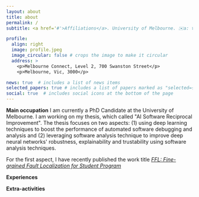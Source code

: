 ```yaml
---
layout: about
title: about
permalink: /
subtitle: <a href='#'>Affiliations</a>. University of Melbourne. ✉️a: thanhdatn@student.unimelb.edu.au / datnt.hust59@gmail.com. 

profile:
  align: right
  image: profile.jpeg
  image_circular: false # crops the image to make it circular
  address: >
    <p>Melbourne Connect, Level 2, 700 Swanston Street</p>
    <p>Melbourne, Vic, 3000</p>

news: true  # includes a list of news items
selected_papers: true # includes a list of papers marked as "selected={true}"
social: true  # includes social icons at the bottom of the page
---
```


**Main occupation**
I am currently a PhD Candidate at the University of Melbourne. 
I am working on my thesis, which called "AI Software Reciprocal Improvement". The thesis focuses on two aspects: (1) using deep learning techniques to boost the performance of automated software debugging and analysis and (2) leveraging software analysis technique to improve deep neural networks' robustness, explainability and trustability using software analysis techniques.

For the first aspect, I have recently published the work title [*FFL: Fine-grained Fault Localization for Student Program*](https://datvo06.github.io/assets/papers/FFL_final.pdf)

**Experiences**


**Extra-activities**

